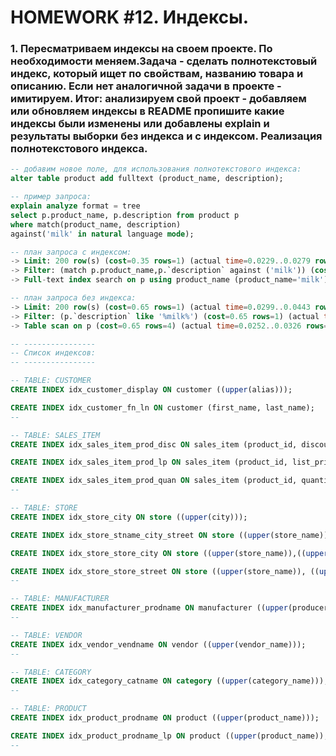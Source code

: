 # HOMEWORK #12. Индексы.

### 1. Пересматриваем индексы на своем проекте. По необходимости меняем.Задача - сделать полнотекстовый индекс, который ищет по свойствам, названию товара и описанию. Если нет аналогичной задачи в проекте - имитируем. Итог: анализируем свой проект - добавляем или обновляем индексы в README пропишите какие индексы были изменены или добавлены explain и результаты выборки без индекса и с индексом. Реализация полнотекстового индекса.

```sql
-- добавим новое поле, для использования полнотекстового индекса:
alter table product add fulltext (product_name, description);

-- пример запроса:
explain analyze format = tree
select p.product_name, p.description from product p
where match(product_name, description)
against('milk' in natural language mode);

-- план запроса с индексом:
-> Limit: 200 row(s) (cost=0.35 rows=1) (actual time=0.0229..0.0279 rows=2 loops=1)
-> Filter: (match p.product_name,p.`description` against ('milk')) (cost=0.35 rows=1) (actual time=0.0221..0.0268 rows=2 loops=1)
-> Full-text index search on p using product_name (product_name='milk') (cost=0.35 rows=1) (actual time=0.021..0.0253 rows=2 loops=1)

-- план запроса без индекса:
-> Limit: 200 row(s) (cost=0.65 rows=1) (actual time=0.0299..0.0443 rows=2 loops=1)
-> Filter: (p.`description` like '%milk%') (cost=0.65 rows=1) (actual time=0.029..0.0432 rows=2 loops=1)
-> Table scan on p (cost=0.65 rows=4) (actual time=0.0252..0.0326 rows=4 loops=1)

-- ----------------
-- Список индексов:
-- ----------------

-- TABLE: CUSTOMER
CREATE INDEX idx_customer_display ON customer ((upper(alias)));

CREATE INDEX idx_customer_fn_ln ON customer (first_name, last_name);
--

-- TABLE: SALES_ITEM
CREATE INDEX idx_sales_item_prod_disc ON sales_item (product_id, discount);

CREATE INDEX idx_sales_item_prod_lp ON sales_item (product_id, list_price);

CREATE INDEX idx_sales_item_prod_quan ON sales_item (product_id, quantity);
--

-- TABLE: STORE
CREATE INDEX idx_store_city ON store ((upper(city)));

CREATE INDEX idx_store_stname_city_street ON store ((upper(store_name)),((upper(city))), ((upper(street))));

CREATE INDEX idx_store_store_city ON store ((upper(store_name)),((upper(city))));

CREATE INDEX idx_store_store_street ON store ((upper(store_name)), ((upper(street))));
--

-- TABLE: MANUFACTURER
CREATE INDEX idx_manufacturer_prodname ON manufacturer ((upper(producer_name)));
--

-- TABLE: VENDOR
CREATE INDEX idx_vendor_vendname ON vendor ((upper(vendor_name)));
--

-- TABLE: CATEGORY
CREATE INDEX idx_category_catname ON category ((upper(category_name)));
--

-- TABLE: PRODUCT
CREATE INDEX idx_product_prodname ON product ((upper(product_name)));

CREATE INDEX idx_product_prodname_lp ON product ((upper(product_name)), list_price);
--
```
